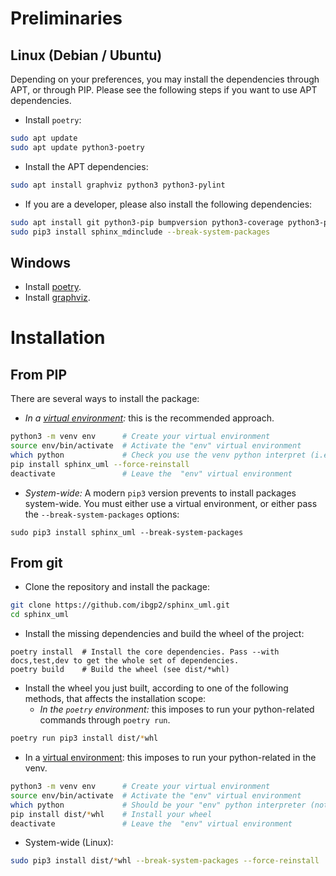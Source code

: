 # Preliminaries
## Linux (Debian / Ubuntu)

Depending on your preferences, you may install the dependencies through APT, or through PIP. Please see the following steps if you want to use APT dependencies.

* Install `poetry`:

```bash
sudo apt update
sudo apt update python3-poetry
```

* Install the APT dependencies:

```bash
sudo apt install graphviz python3 python3-pylint
```

* If you are a developer, please also install the following dependencies:

```bash
sudo apt install git python3-pip bumpversion python3-coverage python3-pytest python3-pytest-cov python3-pytest-runner python3-sphinx python-pydata-sphinx-theme-doc
sudo pip3 install sphinx_mdinclude --break-system-packages
```

## Windows

* Install [poetry](https://pypi.org/project/poetry/).
* Install [graphviz](https://jupyter.org/install).

# Installation
## From PIP

There are several ways to install the package:

* _In a [virtual environment](https://packaging.python.org/en/latest/guides/installing-using-pip-and-virtual-environments/):_ this is the recommended approach.

```bash
python3 -m venv env      # Create your virtual environment
source env/bin/activate  # Activate the "env" virtual environment
which python             # Check you use the venv python interpret (i.e., not /usr/bin/python3)
pip install sphinx_uml --force-reinstall
deactivate               # Leave the  "env" virtual environment
```

* _System-wide:_ A modern ``pip3`` version prevents to install packages system-wide. You must either use a virtual environment, or either pass the `--break-system-packages` options:

```
sudo pip3 install sphinx_uml --break-system-packages
```

## From git

* Clone the repository and install the package:

```bash
git clone https://github.com/ibgp2/sphinx_uml.git
cd sphinx_uml 
```

* Install the missing dependencies and build the wheel of the project:
```
poetry install  # Install the core dependencies. Pass --with docs,test,dev to get the whole set of dependencies.
poetry build    # Build the wheel (see dist/*whl)
```

* Install the wheel you just built, according to one of the following methods, that affects the installation scope:
  * _In the `poetry` environment:_ this imposes to run your python-related commands through `poetry run`.

```bash
poetry run pip3 install dist/*whl
```

  * In a [virtual environment](https://packaging.python.org/en/latest/guides/installing-using-pip-and-virtual-environments/): this imposes to run your python-related in the venv.

```bash
python3 -m venv env      # Create your virtual environment
source env/bin/activate  # Activate the "env" virtual environment
which python             # Should be your "env" python interpreter (not /usr/bin/python3)
pip install dist/*whl    # Install your wheel
deactivate               # Leave the  "env" virtual environment
```

  * System-wide (Linux):

```bash
sudo pip3 install dist/*whl --break-system-packages --force-reinstall
```
